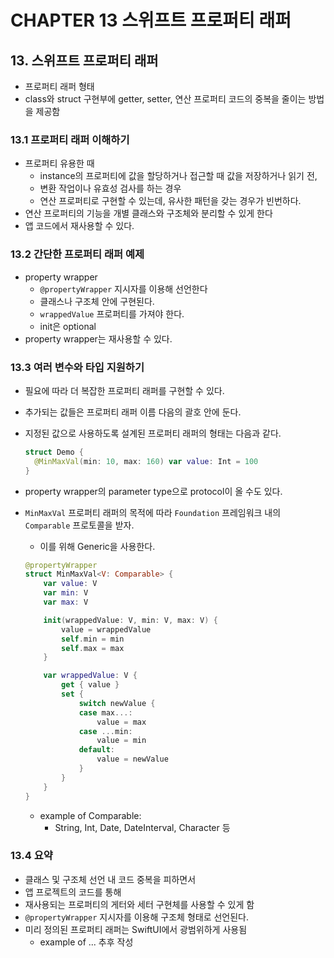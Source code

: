 # CHAPTER 13 스위프트 프로퍼티 래퍼

## 13. 스위프트 프로퍼티 래퍼

* 프로퍼티 래퍼 형태
* class와 struct 구현부에 getter, setter, 연산 프로퍼티 코드의 중복을 줄이는 방법을 제공함

### 13.1 프로퍼티 래퍼 이해하기

* 프로퍼티 유용한 때
  * instance의 프로퍼티에 값을 할당하거나 접근할 때 값을 저장하거나 읽기 전,
  * 변환 작업이나 유효성 검사를 하는 경우
  * 연산 프로퍼티로 구현할 수 있는데, 유사한 패턴을 갖는 경우가 빈번하다.
* 연산 프로퍼티의 기능을 개별 클래스와 구조체와 분리할 수 있게 한다
* 앱 코드에서 재사용할 수 있다.

### 13.2 간단한 프로퍼티 래퍼 예제

* property wrapper
  * `@propertyWrapper` 지시자를 이용해 선언한다
  * 클래스나 구조체 안에 구현된다.
  * `wrappedValue` 프로퍼티를 가져야 한다.
  * init은 optional
* property wrapper는 재사용할 수 있다.

### 13.3 여러 변수와 타입 지원하기

* 필요에 따라 더 복잡한 프로퍼티 래퍼를 구현할 수 있다.
* 추가되는 값들은 프로퍼티 래퍼 이름 다음의 괄호 안에 둔다.
*   지정된 값으로 사용하도록 설계된 프로퍼티 래퍼의 형태는 다음과 같다.

    ```swift
    struct Demo {
      @MinMaxVal(min: 10, max: 160) var value: Int = 100
    }
    ```
* property wrapper의 parameter type으로 protocol이 올 수도 있다.
*   `MinMaxVal` 프로퍼티 래퍼의 목적에 따라 `Foundation` 프레임워크 내의 `Comparable` 프로토콜을 받자.

    * 이를 위해 Generic을 사용한다.

    ```swift
    @propertyWrapper
    struct MinMaxVal<V: Comparable> {
        var value: V
        var min: V
        var max: V

        init(wrappedValue: V, min: V, max: V) {
            value = wrappedValue
            self.min = min
            self.max = max
        }

        var wrappedValue: V {
            get { value }
            set {
                switch newValue {
                case max...:
                    value = max
                case ...min:
                    value = min
                default:
                    value = newValue
                }
            }
        }
    }
    ```

    * example of Comparable:
      * String, Int, Date, DateInterval, Character 등

### 13.4 요약

* 클래스 및 구조체 선언 내 코드 중복을 피하면서
* 앱 프로젝트의 코드를 통해
* 재사용되는 프로퍼티의 게터와 세터 구현체를 사용할 수 있게 함
* `@propertyWrapper` 지시자를 이용해 구조체 형태로 선언된다.
* 미리 정의된 프로퍼티 래퍼는 SwiftUI에서 광범위하게 사용됨
  * example of ... 추후 작성
